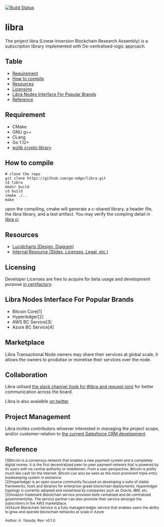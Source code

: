 [![Build Status](https://travis-ci.com/ge-edge/libra.svg?branch=v0.1.0-reiwa)](https://travis-ci.com/ge-edge/libra)

# libra
The project libra (Linear-Inversion Blockchain Research Assembly) is a subscription library implemented with De-centralised-logic approach.

## Table
* [Requirement](#requirement) 
* [How to compile](#how-to-compile) 
* [Resources](#resources)
* [Licensing](#licensing)
* [Libra Nodes Interface For Popular Brands](#libra-nodes-interface-for-popular-brands)
* [Reference](#reference)

## Requirement
- CMake
- GNU g++
- CLang
- Go 1.12+
- [wzlib crypto library](https://github.com/EC-Release/sdk/tree/v1.1beta/lib/go/pkg)

## How to compile
```
# clone the repo
git clone https://github.com/ge-edge/libra.git
cd libra
mkdir build
cd build
cmake ./..
make
```
upon the compiling, cmake will generate a c-shared library, a header file, the libra library, and a test artifact. You may verify the compiing detail in [libra ci](https://travis-ci.com/ge-edge/libra)

## Resources
- [Lucidcharts (Design, Diagram)](https://app.lucidchart.com/invitations/accept/ea4f9e3e-349a-4044-af09-264aa0cc5ec7)
- [Internal Resource (Slides, Licenses, Legal, etc.)](https://ge.box.com/s/z7czuln44wvk898t513jwpl6t3q0wguz)

## Licensing
Developer Licenses are free to acquire for beta usage and development purpose [in certifactory](https://github.com/EC-Release/certifactory/tree/beta).

## Libra Nodes Interface For Popular Brands
- Bitcoin Core[1]
- Hyperledger[2]
- AWS BC Service[3]
- Azure BC Service[4]

## Marketplace
Libra Transactional Node owners may share their services at global scale, it allows the owners to produtise or monetise their services over the node. 

## Collaboration
Libra utilised [the slack channel (look for #libra and request join)](enterprisecon-j2w6229.slack.com) for better communication across the board.

Libra is also avaialble [on twitter](https://twitter.com/LibraRelease)

## Project Management
Libra invites contributors whoever interested in managing the project scope, and/or customer-relation to [the current Salesforce CRM development](https://na139.salesforce.com/home/home.jsp?tsid=02u4W000001HD2F).

## Reference
<sup>[1]Bitcoin is a consensus network that enables a new payment system and a completely digital money. It is the first decentralized peer-to-peer payment network that is powered by its users with no central authority or middlemen. From a user perspective, Bitcoin is pretty much like cash for the Internet. Bitcoin can also be seen as the most prominent triple entry bookkeeping system in existence.</sup><br />
<sup>[2]Hyperledger is an open source community focused on developing a suite of stable frameworks, tools and libraries for enterprise-grade blockchain deployments. Hyperledger topology is currently adopted and monetised by companies such as Oracle, IBM, etc.</sup><br />
<sup>[3]Amazon trademark Blockchain service provision both centalised and de-centralised governmentship. The service partner can also promote their service amongst the subscribers in the AWS marketplace.</sup><br />
<sup>[4]Azure Blockchain Service is a fully managed ledger service that enables users the ability to grow and operate blockchain networks at scale in Azure</sup>

<sup>Author: A. Yasuda. Rev: v0.1.0</sup>
